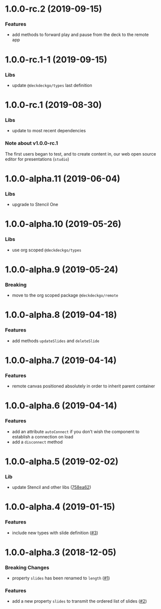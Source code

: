 <a name="1.0.0-rc.2"></a>
# 1.0.0-rc.2 (2019-09-15)

### Features

* add methods to forward play and pause from the deck to the remote app

<a name="1.0.0-rc.1-1"></a>
# 1.0.0-rc.1-1 (2019-09-15)

### Libs

* update `@deckdeckgo/types` last definition

<a name="1.0.0-rc.1"></a>
# 1.0.0-rc.1 (2019-08-30)

### Libs

* update to most recent dependencies

### Note about v1.0.0-rc.1

The first users began to test, and to create content in, our web open source editor for presentations (`studio`)

<a name="1.0.0-alpha.11"></a>
# 1.0.0-alpha.11 (2019-06-04)

### Libs

* upgrade to Stencil One

<a name="1.0.0-alpha.10"></a>
# 1.0.0-alpha.10 (2019-05-26)

### Libs

* use org scoped `@deckdeckgo/types`

<a name="1.0.0-alpha.9"></a>
# 1.0.0-alpha.9 (2019-05-24)

### Breaking

* move to the org scoped package `@deckdeckgo/remote`

<a name="1.0.0-alpha.8"></a>
# 1.0.0-alpha.8 (2019-04-18)

### Features

* add methods `updateSlides` and `deleteSlide`

<a name="1.0.0-alpha.7"></a>
# 1.0.0-alpha.7 (2019-04-14)

### Features

* remote canvas positioned absolutely in order to inherit parent container

<a name="1.0.0-alpha.6"></a>
# 1.0.0-alpha.6 (2019-04-14)

### Features

* add an attribute `autoConnect` if you don't wish the component to establish a connection on load
* add a `disconnect` method

<a name="1.0.0-alpha.5"></a>
# 1.0.0-alpha.5 (2019-02-02)

### Lib

* update Stencil and other libs ([758ea62](https://github.com/deckgo/deckdeckgo-remote/commit/758ea62c884a67195753f805088d11e43a516873))

<a name="1.0.0-alpha.4"></a>
# 1.0.0-alpha.4 (2019-01-15)

### Features

* include new types with slide definition ([#3](https://github.com/deckgo/deckdeckgo-remote/issues/3))

<a name="1.0.0-alpha.3"></a>
# 1.0.0-alpha.3 (2018-12-05)

### Breaking Changes

* property `slides` has been renamed to `length` ([#1](https://github.com/deckgo/deckdeckgo-remote/issues/1))

### Features

* add a new property `slides` to transmit the ordered list of slides ([#2](https://github.com/deckgo/deckdeckgo-remote/issues/2))
